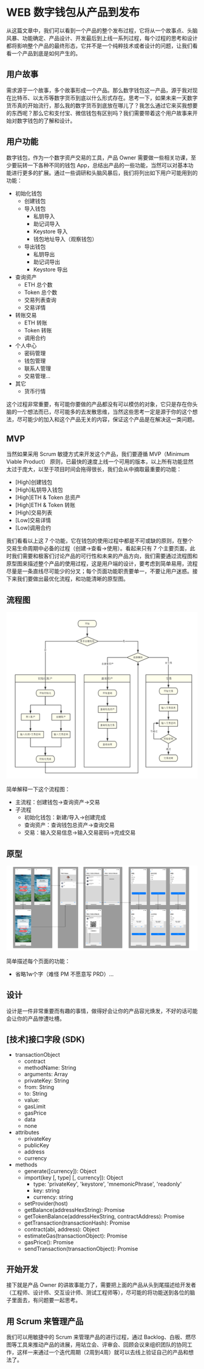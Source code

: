 # WEB 数字钱包从产品到发布
从这篇文章中，我们可以看到一个产品的整个发布过程，它将从一个故事点、头脑风暴、功能确定、产品设计、开发最后到上线一系列过程，每个过程的思考和设计都将影响整个产品的最终形态，它并不是一个纯粹技术或者设计的问题，让我们看看一个产品到底是如何产生的。

## 用户故事
需求源于一个故事，多个故事形成一个产品。那么数字钱包这一产品，源于我对现在比特币、以太币等数字货币到底以什么形式存在。思考一下，如果未来一天数字货币真的开始流行，那么我的数字货币到底放在哪儿了？我怎么通过它来买我想要的东西呢？那么它和支付宝、微信钱包有区别吗？我们需要带着这个用户故事来开始对数字钱包的了解和设计。

## 用户功能
数字钱包，作为一个数字资产交易的工具，产品 Owner 需要做一些相关功课，至少要玩转一下各种不同的钱包 App，总结出产品的一些功能，当然可以对基本功能进行更多的扩展。通过一些调研和头脑风暴后，我们将列出如下用户可能用到的功能：

* 初始化钱包
    * 创建钱包
    * 导入钱包
        * 私钥导入
        * 助记词导入
        * Keystore 导入
        * 钱包地址导入（观察钱包）
    * 导出钱包
        * 私钥导出
        * 助记词导出
        * Keystore 导出
* 查询资产
    * ETH 总个数
    * Token 总个数
    * 交易列表查询
    * 交易详情
* 转账交易
    * ETH 转账
    * Token 转账
    * 调用合约
* 个人中心
    * 密码管理
    * 钱包管理
    * 联系人管理
    * 交易管理...
* 其它
    * 货币行情

这个过程非常重要，有可能你要做的产品都没有可以模仿的对象，它只是存在你头脑的一个想法而已，尽可能多的去发散思维，当然这些思考一定是源于你的这个想法，尽可能少的加入和这个产品无关的内容，保证这个产品是在解决这一类问题。

## MVP
当然如果采用 Scrum 敏捷方式来开发这个产品，我们要遵循 MVP（Minimum Viable Product） 原则，已最快的速度上线一个可用的版本，以上所有功能显然太过于庞大，以至于项目时间会拖得很长，我们会从中摘取最重要的功能：

* [High]创建钱包
* [High]私钥导入钱包
* [High]ETH & Token 总资产
* [High]ETH & Token 转账
* [High]交易列表
* [Low]交易详情
* [Low]调用合约

我们看看以上这 7 个功能，它在钱包的使用过程中都是不可或缺的原则，在整个交易生命周期中必备的过程（创建->查看->使用）。看起来只有 7 个主要页面，此时我们需要和极客们讨论产品的可行性和未来的产品方向，我们需要通过流程图和原型图来描述整个产品的使用过程，这是用户端的设计，要考虑到简单易用，流程尽量是一条直线尽可能少的分叉；每个页面功能职责要单一，不要让用户迷惑。接下来我们要做出最优化流程，和功能清晰的原型图。

## 流程图
![流程图](../resources/images/wallet-flowchart.jpg)

简单解释一下这个流程图：
* 主流程：创建钱包->查询资产->交易
* 子流程
    * 初始化钱包：新建/导入->创建完成
    * 查询资产：查询钱包总资产->查询交易
    * 交易：输入交易信息->输入交易密码->完成交易

## 原型
![流程图](../resources/images/wallet-prototype.png)

简单描述每个页面的功能：
* 省略1w个字（难怪 PM 不愿意写 PRD）...

## 设计
设计是一件非常重要而有趣的事情，做得好会让你的产品容光焕发，不好的话可能会让你的产品惨遭吐槽。

## [技术]接口字段 (SDK)
* transactionObject
    * contract
    * methodName: String
    * arguments: Array
    * privateKey: String
    * from: String
    * to: String
    * value: 
    * gasLimit
    * gasPrice
    * data
    * none
* attributes
    * privateKey
    * publicKey
    * address
    * currency
* methods
    * generate([currency]): Object
    * import(key [, type] [, currency]): Object
        * type: 'privateKey', 'keystore', 'mnemonicPhrase', 'readonly'
        * key: string
        * currency: string
    * setProvider(host)
    * getBalance(addressHexString): Promise
    * getTokenBalance(addressHexString, contractAddress): Promise
    * getTransaction(transactionHash): Promise
    * contract(abi, address): Object
    * estimateGas(transactionObject): Promise
    * gasPrice(): Promise
    * sendTransaction(transactionObject): Promise

## 开始开发
接下就是产品 Owner 的讲故事能力了，需要把上面的产品从头到尾描述给开发者（工程师、设计师、交互设计师、测试工程师等），尽可能的将功能送到各位的脑子里面去，有问题要一起思考。

## 用 Scrum 来管理产品
我们可以用敏捷中的 Scrum 来管理产品的进行过程，通过 Backlog、白板、燃尽图等工具来推动产品的进展，用站立会、评审会、回顾会议来组织团队的协同工作，这样一来通过一个迭代周期（2周到4周）就可以去线上验证自己的产品和想法了。
